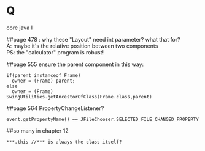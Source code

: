 # Q
core java I

##page 478 : 
why these "Layout" need int parameter? what that for?   
A: maybe it's the relative position between two components    
PS: the "calculator" program is robust!

##page 555
ensure the parent component in this way:
```
if(parent instanceof Frame)
  owner = (Frame) parent;
else
  owner = (Frame) SwingUtilities.getAncestorOfClass(Frame.class,parent)
```

##page 564
PropertyChangeListener?   
```
event.getPropertyName() == JFileChooser.SELECTED_FILE_CHANGED_PROPERTY
```
##so many in chapter 12
```
***.this //*** is always the class itself?
```
